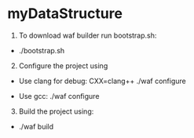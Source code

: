 # myDataStructure

1. To download waf builder run bootstrap.sh:
  * ./bootstrap.sh
  
2. Configure the project using
  * Use clang for debug: CXX=clang++ ./waf configure 
  
  * Use gcc: ./waf configure

3. Build the project using:
  
  * ./waf build
  
